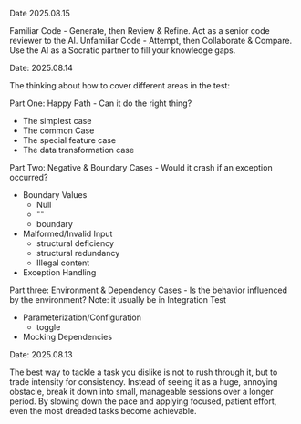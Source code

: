 Date 2025.08.15

Familiar Code - Generate, then Review & Refine. Act as a senior code reviewer to the AI.
Unfamiliar Code - Attempt, then Collaborate & Compare. Use the AI as a Socratic partner to fill your knowledge gaps.

Date: 2025.08.14

The thinking about how to cover different areas in the test:

Part One: Happy Path - Can it do the right thing?

- The simplest case
- The common Case
- The special feature case
- The data transformation case

Part Two: Negative & Boundary Cases - Would it crash if an exception occurred?

- Boundary Values
  - Null
  - ""
  - boundary
- Malformed/Invalid Input
  - structural deficiency
  - structural redundancy
  - Illegal content
- Exception Handling

Part three: Environment & Dependency Cases - Is the behavior influenced by the environment?
Note: it usually be in Integration Test

- Parameterization/Configuration
  - toggle
- Mocking Dependencies

Date: 2025.08.13

The best way to tackle a task you dislike is not to rush through it, but to trade intensity for consistency. Instead of seeing it as a huge, annoying obstacle, break it down into small, manageable sessions over a longer period. By slowing down the pace and applying focused, patient effort, even the most dreaded tasks become achievable.
